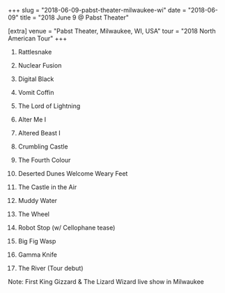 +++
slug = "2018-06-09-pabst-theater-milwaukee-wi"
date = "2018-06-09"
title = "2018 June 9 @ Pabst Theater"

[extra]
venue = "Pabst Theater, Milwaukee, WI, USA"
tour = "2018 North American Tour"
+++


 1. Rattlesnake

 2. Nuclear Fusion

 3. Digital Black

 4. Vomit Coffin

 5. The Lord of Lightning

 6. Alter Me I

 7. Altered Beast I

 8. Crumbling Castle

 9. The Fourth Colour

10. Deserted Dunes Welcome Weary Feet

11. The Castle in the Air

12. Muddy Water

13. The Wheel

14. Robot Stop
    (w/ Cellophane tease)

15. Big Fig Wasp

16. Gamma Knife

17. The River
    (Tour debut)


Note: First King Gizzard & The Lizard Wizard live show in Milwaukee

